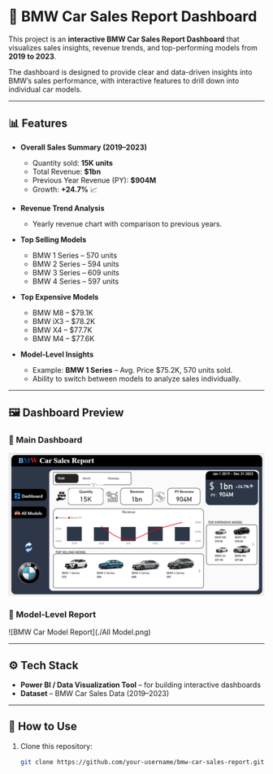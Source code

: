 # 🚗 BMW Car Sales Report Dashboard

This project is an **interactive BMW Car Sales Report Dashboard** that visualizes sales insights, revenue trends, and top-performing models from **2019 to 2023**.  

The dashboard is designed to provide clear and data-driven insights into BMW’s sales performance, with interactive features to drill down into individual car models.

---

## 📊 Features

- **Overall Sales Summary (2019–2023)**  
  - Quantity sold: **15K units**  
  - Total Revenue: **$1bn**  
  - Previous Year Revenue (PY): **$904M**  
  - Growth: **+24.7%** 📈  

- **Revenue Trend Analysis**  
  - Yearly revenue chart with comparison to previous years.  

- **Top Selling Models**  
  - BMW 1 Series – 570 units  
  - BMW 2 Series – 594 units  
  - BMW 3 Series – 609 units  
  - BMW 4 Series – 597 units  

- **Top Expensive Models**  
  - BMW M8 – $79.1K  
  - BMW iX3 – $78.2K  
  - BMW X4 – $77.7K  
  - BMW M4 – $77.6K  

- **Model-Level Insights**  
  - Example: **BMW 1 Series** – Avg. Price $75.2K, 570 units sold.  
  - Ability to switch between models to analyze sales individually.

---

## 🖼️ Dashboard Preview

### 📍 Main Dashboard
![BMW Car Sales Dashboard](./Report.png)

### 📍 Model-Level Report
![BMW Car Model Report](./All Model.png)

---

## ⚙️ Tech Stack

- **Power BI / Data Visualization Tool** – for building interactive dashboards  
- **Dataset** – BMW Car Sales Data (2019–2023)  

---

## 🚀 How to Use

1. Clone this repository:
   ```bash
   git clone https://github.com/your-username/bmw-car-sales-report.git
